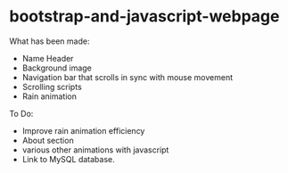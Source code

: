 # bootstrap-and-javascript-webpage

What has been made:
- Name Header
- Background image
- Navigation bar that scrolls in sync with mouse movement
- Scrolling scripts
- Rain animation

To Do:
- Improve rain animation efficiency
- About section
- various other animations with javascript
- Link to MySQL database.
